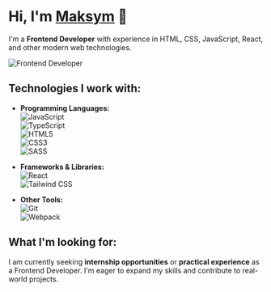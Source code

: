 # Hi, I'm [Maksym](https://github.com/Makc240305) 👋

I'm a **Frontend Developer** with experience in HTML, CSS, JavaScript, React, and other modern web technologies.

![Frontend Developer](https://img.shields.io/badge/Frontend%20Developer-React-61DAFB?style=flat&logo=react)

## Technologies I work with:

- **Programming Languages:**  
  ![JavaScript](https://img.shields.io/badge/JavaScript-ES6+-F7DF1E?style=flat&logo=javascript)  
  ![TypeScript](https://img.shields.io/badge/TypeScript-4.4-3178C6?style=flat&logo=typescript)  
  ![HTML5](https://img.shields.io/badge/HTML5-E34F26?style=flat&logo=html5)  
  ![CSS3](https://img.shields.io/badge/CSS3-1572B6?style=flat&logo=css3)  
  ![SASS](https://img.shields.io/badge/SASS-CC6699?style=flat&logo=sass)  

- **Frameworks & Libraries:**  
  ![React](https://img.shields.io/badge/React-61DAFB?style=flat&logo=react)  
  ![Tailwind CSS](https://img.shields.io/badge/Tailwind%20CSS-06B6D4?style=flat&logo=tailwindcss)

- **Other Tools:**  
  ![Git](https://img.shields.io/badge/Git-F05032?style=flat&logo=git)  
  ![Webpack](https://img.shields.io/badge/Webpack-8DD6F9?style=flat&logo=webpack)

## What I'm looking for:
I am currently seeking **internship opportunities** or **practical experience** as a Frontend Developer. I'm eager to expand my skills and contribute to real-world projects.
